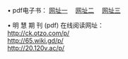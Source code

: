 &#8226; pdf电子书：
<a href="http://ck.otzo.com/p/" target="_blank">网址一</a>
　<a href="http://65.wiki.gd/p/" target="_blank">网址二</a>
　<a href="http://20.120v.ac/p/" target="_blank">网址三</a><br />

&#8226; 明 慧 期 刊 (pdf) 在线阅读网址：<br />
  <a href="http://ck.otzo.com/p/" target="_blank">http://ck.otzo.com/p/</a><br />
  <a href="http://65.wiki.gd/p/" target="_blank">http://65.wiki.gd/p/</a><br />
  <a href="http://20.120v.ac/p/" target="_blank">http://20.120v.ac/p/</a><br />
